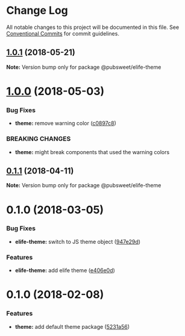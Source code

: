 # Change Log

All notable changes to this project will be documented in this file.
See [Conventional Commits](https://conventionalcommits.org) for commit guidelines.

<a name="1.0.1"></a>

## [1.0.1](https://gitlab.coko.foundation/pubsweet/pubsweet/compare/@pubsweet/elife-theme@1.0.0...@pubsweet/elife-theme@1.0.1) (2018-05-21)

**Note:** Version bump only for package @pubsweet/elife-theme

<a name="1.0.0"></a>

# [1.0.0](https://gitlab.coko.foundation/pubsweet/pubsweet/compare/@pubsweet/elife-theme@0.1.1...@pubsweet/elife-theme@1.0.0) (2018-05-03)

### Bug Fixes

* **theme:** remove warning color ([c0897c8](https://gitlab.coko.foundation/pubsweet/pubsweet/commit/c0897c8))

### BREAKING CHANGES

* **theme:** might break components that used the warning colors

<a name="0.1.1"></a>

## [0.1.1](https://gitlab.coko.foundation/pubsweet/pubsweet/compare/@pubsweet/elife-theme@0.1.0...@pubsweet/elife-theme@0.1.1) (2018-04-11)

**Note:** Version bump only for package @pubsweet/elife-theme

<a name="0.1.0"></a>

# 0.1.0 (2018-03-05)

### Bug Fixes

* **elife-theme:** switch to JS theme object ([947e29d](https://gitlab.coko.foundation/pubsweet/pubsweet/commit/947e29d))

### Features

* **elife-theme:** add elife theme ([e406e0d](https://gitlab.coko.foundation/pubsweet/pubsweet/commit/e406e0d))

<a name="0.1.0"></a>

# 0.1.0 (2018-02-08)

### Features

* **theme:** add default theme package ([5231a56](https://gitlab.coko.foundation/pubsweet/pubsweet/commit/5231a56))
